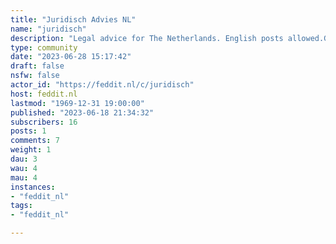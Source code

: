```yaml
---
title: "Juridisch Advies NL" 
name: "juridisch"
description: "Legal advice for The Netherlands. English posts allowed.Give context for your case. Be wise, anonymise your case. When answering, refer to law and/or jurisprudence."
type: community
date: "2023-06-28 15:17:42"
draft: false
nsfw: false
actor_id: "https://feddit.nl/c/juridisch"
host: feddit.nl
lastmod: "1969-12-31 19:00:00"
published: "2023-06-18 21:34:32"
subscribers: 16
posts: 1
comments: 7
weight: 1
dau: 3
wau: 4
mau: 4
instances:
- "feddit_nl"
tags: 
- "feddit_nl"

---
```

